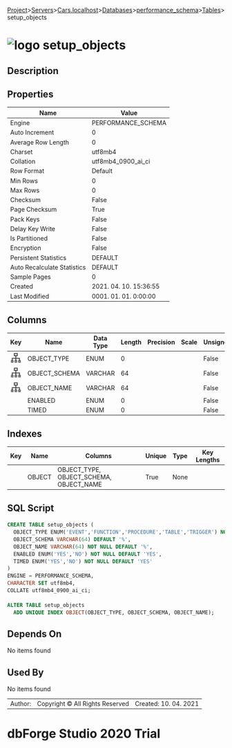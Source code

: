 [Project](../../../../../startpage.md)>[Servers](../../../../Servers.md)>[Cars.localhost](../../../Cars.localhost.md)>[Databases](../../Databases.md)>[performance_schema](../performance_schema.md)>[Tables](Tables.md)>setup_objects


# ![logo](../../../../../Images/table64.svg) setup_objects

## <a name="#Description"></a>Description
> 
## <a name="#Properties"></a>Properties
|Name|Value|
|---|---|
|Engine|PERFORMANCE_SCHEMA|
|Auto Increment|0|
|Average Row Length|0|
|Charset|utf8mb4|
|Collation|utf8mb4_0900_ai_ci|
|Row Format|Default|
|Min Rows|0|
|Max Rows|0|
|Checksum|False|
|Page Checksum|True|
|Pack Keys|False|
|Delay Key Write|False|
|Is Partitioned|False|
|Encryption|False|
|Persistent Statistics|DEFAULT|
|Auto Recalculate Statistics|DEFAULT|
|Sample Pages|0|
|Created|2021. 04. 10. 15:36:55|
|Last Modified|0001. 01. 01. 0:00:00|


## <a name="#Columns"></a>Columns
|Key|Name|Data Type|Length|Precision|Scale|Unsigned|Zerofill|Binary|Not Null|Auto Increment|Default|Virtual|Description|
|:---:|---|---|---|---|---|---|---|---|---|---|---|---|---|
|[![Indexes OBJECT](../../../../../Images/index.svg)](#Indexes)|OBJECT_TYPE|ENUM|0|||False|False|False|True|False|'TABLE'|False||
|[![Indexes OBJECT](../../../../../Images/index.svg)](#Indexes)|OBJECT_SCHEMA|VARCHAR|64|||False|False|False|False|False|'%'|False||
|[![Indexes OBJECT](../../../../../Images/index.svg)](#Indexes)|OBJECT_NAME|VARCHAR|64|||False|False|False|True|False|'%'|False||
||ENABLED|ENUM|0|||False|False|False|True|False|'YES'|False||
||TIMED|ENUM|0|||False|False|False|True|False|'YES'|False||

## <a name="#Indexes"></a>Indexes
|Key|Name|Columns|Unique|Type|Key Lengths|
|:---:|---|---|---|---|---|
||OBJECT|OBJECT_TYPE, OBJECT_SCHEMA, OBJECT_NAME|True|None||

## <a name="#SqlScript"></a>SQL Script
```SQL
CREATE TABLE setup_objects (
  OBJECT_TYPE ENUM('EVENT','FUNCTION','PROCEDURE','TABLE','TRIGGER') NOT NULL DEFAULT 'TABLE',
  OBJECT_SCHEMA VARCHAR(64) DEFAULT '%',
  OBJECT_NAME VARCHAR(64) NOT NULL DEFAULT '%',
  ENABLED ENUM('YES','NO') NOT NULL DEFAULT 'YES',
  TIMED ENUM('YES','NO') NOT NULL DEFAULT 'YES'
)
ENGINE = PERFORMANCE_SCHEMA,
CHARACTER SET utf8mb4,
COLLATE utf8mb4_0900_ai_ci;

ALTER TABLE setup_objects 
  ADD UNIQUE INDEX OBJECT(OBJECT_TYPE, OBJECT_SCHEMA, OBJECT_NAME);
```

## <a name="#DependsOn"></a>Depends On
No items found

## <a name="#UsedBy"></a>Used By
No items found

||||
|---|---|---|
|Author: |Copyright © All Rights Reserved|Created: 10. 04. 2021|
# dbForge Studio 2020 Trial
